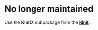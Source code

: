 # No longer maintained

Use the **KInitX** subpackage from the **[KInit](https://github.com/go-kata/kinit)**.

